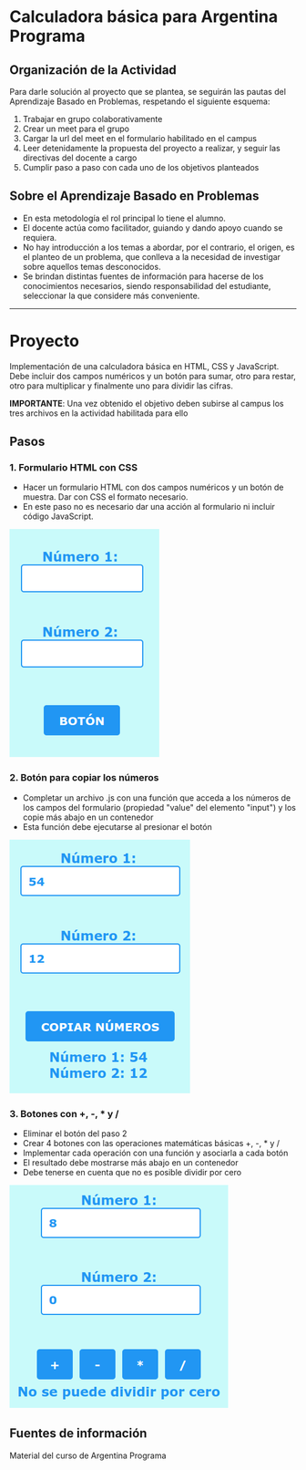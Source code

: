 # Calculadora básica para Argentina Programa

## Organización de la Actividad
Para darle solución al proyecto que se plantea, se seguirán las pautas del Aprendizaje
Basado en Problemas, respetando el siguiente esquema:
1. Trabajar en grupo colaborativamente
2. Crear un meet para el grupo
3. Cargar la url del meet en el formulario habilitado en el campus
4. Leer detenidamente la propuesta del proyecto a realizar, y seguir las directivas del docente a cargo
5. Cumplir paso a paso con cada uno de los objetivos planteados

## Sobre el Aprendizaje Basado en Problemas
- En esta metodología el rol principal lo tiene el alumno.
- El docente actúa como facilitador, guiando y dando apoyo cuando se requiera.
- No hay introducción a los temas a abordar, por el contrario, el origen, es el planteo de un problema, que conlleva a la necesidad de investigar sobre aquellos temas desconocidos.
- Se brindan distintas fuentes de información para hacerse de los conocimientos necesarios, siendo responsabilidad del estudiante, seleccionar la que considere más conveniente.

---
# Proyecto
Implementación de una calculadora básica en HTML, CSS y JavaScript. Debe incluir dos campos numéricos y un botón para sumar, otro para restar, otro para multiplicar y finalmente uno para dividir las cifras.

**IMPORTANTE**: Una vez obtenido el objetivo deben subirse al campus los tres archivos en la actividad habilitada para ello

## Pasos
### 1. Formulario HTML con CSS
- Hacer un formulario HTML con dos campos numéricos y un botón de muestra. Dar con CSS el formato necesario.
- En este paso no es necesario dar una acción al formulario ni incluir código JavaScript.

![Paso 1](paso1.png)

### 2. Botón para copiar los números
- Completar un archivo .js con una función que acceda a los números de los campos del formulario (propiedad "value" del elemento "input") y los copie más abajo en un contenedor
- Esta función debe ejecutarse al presionar el botón

![Paso 2](paso2.png)

### 3. Botones con +, -, * y /
- Eliminar el botón del paso 2
- Crear 4 botones con las operaciones matemáticas básicas +, -, * y /
- Implementar cada operación con una función y asociarla a cada botón
- El resultado debe mostrarse más abajo en un contenedor
- Debe tenerse en cuenta que no es posible dividir por cero

![Paso 3](paso3.png)

## Fuentes de información
Material del curso de Argentina Programa
